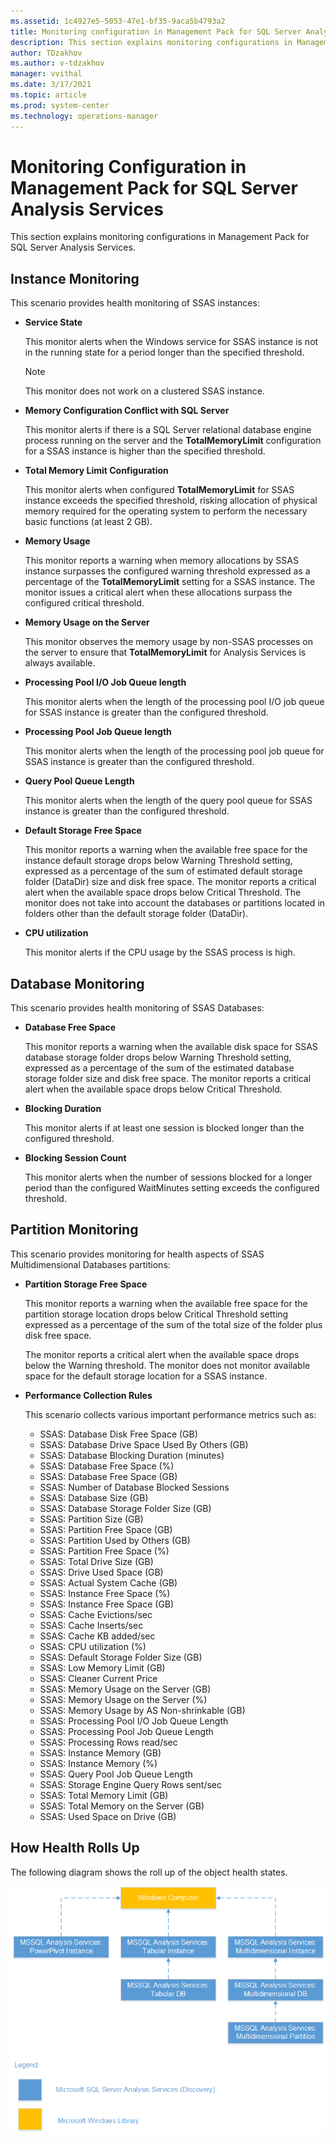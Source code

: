 ```yaml
---
ms.assetid: 1c4927e5-5053-47e1-bf35-9aca5b4793a2
title: Monitoring configuration in Management Pack for SQL Server Analysis Services
description: This section explains monitoring configurations in Management Pack for SQL Server Analysis Services
author: TDzakhov
ms.author: v-tdzakhov
manager: vvithal
ms.date: 3/17/2021
ms.topic: article
ms.prod: system-center
ms.technology: operations-manager
---
```


# Monitoring Configuration in Management Pack for SQL Server Analysis Services

This section explains monitoring configurations in Management Pack for SQL Server Analysis Services.

## Instance Monitoring

This scenario provides health monitoring of SSAS instances:

- **Service State**

    This monitor alerts when the Windows service for SSAS instance is not in the running state for a period longer than the specified threshold.

    >[!NOTE]
    > This monitor does not work on a clustered SSAS instance.

- **Memory Configuration Conflict with SQL Server**

    This monitor alerts if there is a SQL Server relational database engine process running on the server and the **TotalMemoryLimit** configuration for a SSAS instance is higher than the specified threshold.

- **Total Memory Limit Configuration**

    This monitor alerts when configured **TotalMemoryLimit** for SSAS instance exceeds the specified threshold, risking allocation of physical memory required for the operating system to perform the necessary basic functions (at least 2 GB).

- **Memory Usage**

    This monitor reports a warning when memory allocations by SSAS instance surpasses the configured warning threshold expressed as a percentage of the **TotalMemoryLimit** setting for a SSAS instance. The monitor issues a critical alert when these allocations surpass the configured critical threshold.

- **Memory Usage on the Server**

    This monitor observes the memory usage by non-SSAS processes on the server to ensure that **TotalMemoryLimit** for Analysis Services is always available.

- **Processing Pool I/O Job Queue length**

    This monitor alerts when the length of the processing pool I/O job queue for SSAS instance is greater than the configured threshold.

- **Processing Pool Job Queue length**

    This monitor alerts when the length of the processing pool job queue for SSAS instance is greater than the configured threshold.

- **Query Pool Queue Length**

    This monitor alerts when the length of the query pool queue for SSAS instance is greater than the configured threshold.

- **Default Storage Free Space**

    This monitor reports a warning when the available free space for the instance default storage drops below Warning Threshold setting, expressed as a percentage of the sum of estimated default storage folder (DataDir) size and disk free space. The monitor reports a critical alert when the available space drops below Critical Threshold. The monitor does not take into account the databases or partitions located in folders other than the default storage folder (DataDir).

- **CPU utilization**

    This monitor alerts if the CPU usage by the SSAS process is high.

## Database Monitoring

This scenario provides health monitoring of SSAS Databases:

- **Database Free Space**

    This monitor reports a warning when the available disk space for SSAS database storage folder drops below Warning Threshold setting, expressed as a percentage of the sum of the estimated database storage folder size and disk free space. The monitor reports a critical alert when the available space drops below Critical Threshold.

- **Blocking Duration**

    This monitor alerts if at least one session is blocked longer than the configured threshold.

- **Blocking Session Count**

    This monitor alerts when the number of sessions blocked for a longer period than the configured WaitMinutes setting exceeds the configured threshold.

## Partition Monitoring

This scenario provides  monitoring for health aspects of SSAS Multidimensional Databases partitions:

- **Partition Storage Free Space**

    This monitor reports a warning when the available free space for the partition storage location drops below Critical Threshold setting expressed as a percentage of the sum of the total size of the folder plus disk free space.

    The monitor reports a critical alert when the available space drops below the Warning threshold. The monitor does not monitor available space for the default storage location for a SSAS instance.

- **Performance Collection Rules**

    This scenario collects various important performance metrics such as:

    - SSAS: Database Disk Free Space (GB)
    - SSAS: Database Drive Space Used By Others (GB)
    - SSAS: Database Blocking Duration (minutes)
    - SSAS: Database Free Space (%)
    - SSAS: Database Free Space (GB)
    - SSAS: Number of Database Blocked Sessions
    - SSAS: Database Size (GB)
    - SSAS: Database Storage Folder Size (GB)
    - SSAS: Partition Size (GB)
    - SSAS: Partition Free Space (GB)
    - SSAS: Partition Used by Others (GB)
    - SSAS: Partition Free Space (%)
    - SSAS: Total Drive Size (GB)
    - SSAS: Drive Used Space (GB)
    - SSAS: Actual System Cache (GB)
    - SSAS: Instance Free Space (%)
    - SSAS: Instance Free Space (GB)
    - SSAS: Cache Evictions/sec
    - SSAS: Cache Inserts/sec
    - SSAS: Cache KB added/sec
    - SSAS: CPU utilization (%)
    - SSAS: Default Storage Folder Size (GB)
    - SSAS: Low Memory Limit (GB)
    - SSAS: Cleaner Current Price
    - SSAS: Memory Usage on the Server (GB)
    - SSAS: Memory Usage on the Server (%)
    - SSAS: Memory Usage by AS Non-shrinkable (GB)
    - SSAS: Processing Pool I/O Job Queue Length
    - SSAS: Processing Pool Job Queue Length
    - SSAS: Processing Rows read/sec
    - SSAS: Instance Memory (GB)
    - SSAS: Instance Memory (%)
    - SSAS: Query Pool Job Queue Length
    - SSAS: Storage Engine Query Rows sent/sec
    - SSAS: Total Memory Limit (GB)
    - SSAS: Total Memory on the Server (GB)
    - SSAS: Used Space on Drive (GB)

## How Health Rolls Up

The following diagram shows the roll up of the object health states.

![Health Rolls Up](./media/analysis-services-management-pack/health-rolls-up.png)
